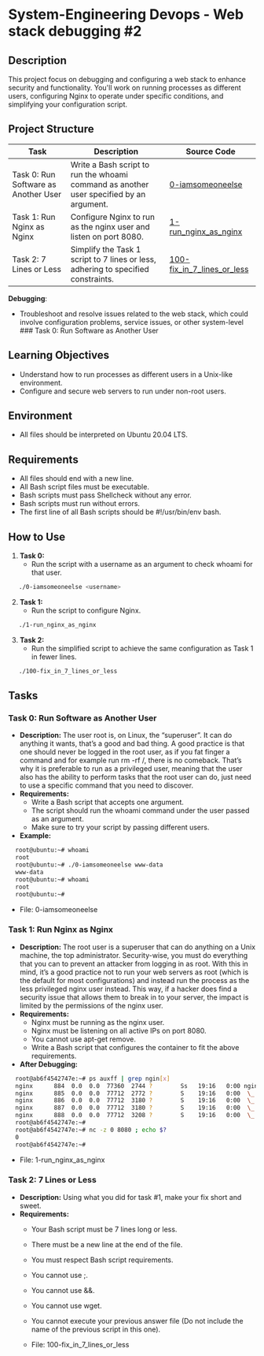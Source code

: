 # System-Engineering Devops - Web stack debugging #2

## Description
This project focus on debugging and configuring a web stack to enhance security and functionality. You'll work on running processes as different users, configuring Nginx to operate under specific conditions, and simplifying your configuration script.

## Project Structure
| Task                             | Description                                                                                     | Source Code                      |
|----------------------------------|-------------------------------------------------------------------------------------------------|----------------------------------|
| Task 0: Run Software as Another User | Write a Bash script to run the whoami command as another user specified by an argument.       | [0-iamsomeoneelse](0-iamsomeoneelse) |
| Task 1: Run Nginx as Nginx        | Configure Nginx to run as the nginx user and listen on port 8080.                             | [1-run_nginx_as_nginx](1-run_nginx_as_nginx) |
| Task 2: 7 Lines or Less           | Simplify the Task 1 script to 7 lines or less, adhering to specified constraints.                | [100-fix_in_7_lines_or_less](100-fix_in_7_lines_or_less) |.

**Debugging**:
   - Troubleshoot and resolve issues related to the web stack, which could involve configuration problems, service issues, or other system-level ### Task 0: Run Software as Another User

## Learning Objectives
- Understand how to run processes as different users in a Unix-like environment.
- Configure and secure web servers to run under non-root users.

## Environment
- All files should be interpreted on Ubuntu 20.04 LTS.

## Requirements
- All files should end with a new line.
- All Bash script files must be executable.
- Bash scripts must pass Shellcheck without any error.
- Bash scripts must run without errors.
- The first line of all Bash scripts should be #!/usr/bin/env bash.

## How to Use
1. **Task 0:**
   - Run the script with a username as an argument to check whoami for that user.
   
```bash
   ./0-iamsomeoneelse <username>
```

2. **Task 1:**
   - Run the script to configure Nginx.
   
```bash
   ./1-run_nginx_as_nginx
```

3. **Task 2:**
   - Run the simplified script to achieve the same configuration as Task 1 in fewer lines.
   
```bash
   ./100-fix_in_7_lines_or_less
```

## Tasks

### Task 0: Run Software as Another User
- **Description:** The user root is, on Linux, the “superuser”. It can do anything it wants, that’s a good and bad thing. A good practice is that one should never be logged in the root user, as if you fat finger a command and for example run rm -rf /, there is no comeback. That’s why it is preferable to run as a privileged user, meaning that the user also has the ability to perform tasks that the root user can do, just need to use a specific command that you need to discover.
- **Requirements:**
  - Write a Bash script that accepts one argument.
  - The script should run the whoami command under the user passed as an argument.
  - Make sure to try your script by passing different users.
- **Example:**
  
```bash
  root@ubuntu:~# whoami
  root
  root@ubuntu:~# ./0-iamsomeoneelse www-data
  www-data
  root@ubuntu:~# whoami
  root
  root@ubuntu:~#
```

  - File: 0-iamsomeoneelse

### Task 1: Run Nginx as Nginx
- **Description:** The root user is a superuser that can do anything on a Unix machine, the top administrator. Security-wise, you must do everything that you can to prevent an attacker from logging in as root. With this in mind, it’s a good practice not to run your web servers as root (which is the default for most configurations) and instead run the process as the less privileged nginx user instead. This way, if a hacker does find a security issue that allows them to break in to your server, the impact is limited by the permissions of the nginx user.
- **Requirements:**
  - Nginx must be running as the nginx user.
  - Nginx must be listening on all active IPs on port 8080.
  - You cannot use apt-get remove.
  - Write a Bash script that configures the container to fit the above requirements.
- **After Debugging:**
  
```bash
  root@ab6f4542747e:~# ps auxff | grep ngin[x]
  nginx      884  0.0  0.0  77360  2744 ?        Ss   19:16   0:00 nginx: master process /usr/sbin/nginx
  nginx      885  0.0  0.0  77712  2772 ?        S    19:16   0:00  \_ nginx: worker process
  nginx      886  0.0  0.0  77712  3180 ?        S    19:16   0:00  \_ nginx: worker process
  nginx      887  0.0  0.0  77712  3180 ?        S    19:16   0:00  \_ nginx: worker process
  nginx      888  0.0  0.0  77712  3208 ?        S    19:16   0:00  \_ nginx: worker process
  root@ab6f4542747e:~#
  root@ab6f4542747e:~# nc -z 0 8080 ; echo $?
  0
  root@ab6f4542747e:~#
```

  - File: 1-run_nginx_as_nginx

### Task 2: 7 Lines or Less
- **Description:** Using what you did for task #1, make your fix short and sweet.
- **Requirements:**
  - Your Bash script must be 7 lines long or less.
  - There must be a new line at the end of the file.
  - You must respect Bash script requirements.
  - You cannot use ;.
  - You cannot use &&.
  - You cannot use wget.
  - You cannot execute your previous answer file (Do not include the name of the previous script in this one).

  - File: 100-fix_in_7_lines_or_less
